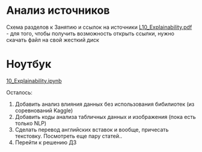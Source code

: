 # Анализ источников

Схема разделов к Занятию и ссылок на источники
[L10_Explainability.pdf](https://github.com/EPC-MSU/EduNet/blob/main/src/L10_Explainability/personal/L10_Explainability.pdf) - для того, чтобы получить возможность открыть ссылки, нужно скачать файл на свой жесткий диск

# Ноутбук

[10_Explainability.ipynb](https://github.com/EPC-MSU/EduNet-lectures/blob/main/src/L10_Explainability/personal/10_Explainability.ipynb)

Осталось:
1. Добавить анализ влияния данных без использования бибилиотек (из соревнований Kaggle)
2. Добавить коды анализа табличных данных и изображения (пока есть только NLP)
3. Сделать перевод английских вставок и вообще, причесать текстовку. Посмотреть еще пару статей..
4. Перейти к решению ДЗ
